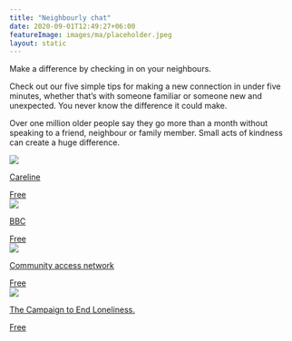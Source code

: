 ```yaml
---
title: "Neighbourly chat"
date: 2020-09-01T12:49:27+06:00
featureImage: images/ma/placeholder.jpeg
layout: static
---
```


Make a difference by checking in on your neighbours.

Check out our five simple tips for making a new connection in under five minutes, whether that’s with someone familiar or someone new and unexpected. You never know the difference it could make.

Over one million older people say they go more than a month without speaking to a friend, neighbour or family member. Small acts of kindness can create a huge difference.

<a class="ma-link" href="https://www.careline.co.uk/elderly-neighbours/"><div class="ma-card"><div class="ma-icon"><img src ="/images/icon-check.png"/></div><div class="ma-name"><p>Careline</p></div><div class="ma-paid-text"><span>Free</span></div></div></a><a class="ma-link" href="https://www.bbc.co.uk/food/casserole"><div class="ma-card"><div class="ma-icon"><img src ="/images/icon-check.png"/></div><div class="ma-name"><p>BBC</p></div><div class="ma-paid-text"><span>Free</span></div></div></a><a class="ma-link" href="https://www.communityaccessnetwork.org/ways-to-check-in-on-your-neighbors/"><div class="ma-card"><div class="ma-icon"><img src ="/images/icon-check.png"/></div><div class="ma-name"><p>Community access network</p></div><div class="ma-paid-text"><span>Free</span></div></div></a><a class="ma-link" href="https://bemoreus.org.uk/five-ways-to-check-in-with-the-people-around-you/"><div class="ma-card"><div class="ma-icon"><img src ="/images/icon-check.png"/></div><div class="ma-name"><p>The Campaign to End Loneliness.</p></div><div class="ma-paid-text"><span>Free</span></div></div></a>  

<br/><br/>







